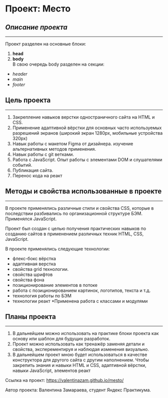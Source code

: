 # Проект: Место

## _Описание проекта_

---

Проект разделен на основные блоки:

1. **head**
2. **body**  
   В свою очередь body разделен на секции:

- _header_
- _main_
- _footer_

## Цель проекта

---

1. Закрепление навыков верстки одностраничного сайта на HTML и CSS.
2. Применение адаптивной вёрстки для основных часто используемых разрешений экранов (широкий экран 1280px, мобильные устройства 320px)
3. Навык работы с макетом Figma от дизайнера. изучение альтернативных методов применения.
4. Навык работы с git ветками.
5. Работа с JavaScript. Опыт работы с элементами DOM и слушателями событий.
6. Публикация сайта.
7. Перенос кода на реакт

## Методы и свойства использованные в проекте

---

В проекте применялись различные стили и свойства CSS, которые в последствии разбивались по организационной структуре БЭМ. Применялся JavaScript.

Проект был создан с целью получения практических навыков по созданию сайтов в применением различных техник HTML, CSS, JavaScript.

В проекте применялись следующие технологии:

- флекс-бокс вёрстка
- адаптивная верстка
- свойства grid технологии.
- свойства шрифтов
- свойства фона
- позиционирование элементов в потоке
- работа с позиционированием картинок, логотипов, текста и т.д.
- технология работы по БЭМ
- технологии реакт
  \*Применена работа с классами и модулями

## Планы проекта

---

1. В дальнейшем можно использовать на практике блоки проекта как основу или шаблон для будущих разработок.
2. Проект можно использовать как тренажёр заменяя детали и свойства, эксперементируя и наблюдая изменения визуально.
3. В дальнейшем проект мною будет использоваться в качестве конструктора для другого сайта с другим наполнением. Чтобы закрепить знания и навыки HTML и CSS, адаптивной вёрстки, навыки JavaScript, элементов реакт

Ссылка на проект: https://valentinazam.github.io/mesto/

Автор проекта: Валентина Замараева, студент Яндекс Практикума.
